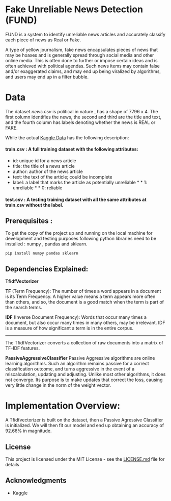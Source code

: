 # Fake Unreliable News Detection (FUND)
FUND is a system to identify unreliable news articles and accurately classify each piece of news as Real or Fake.

A type of yellow journalism, fake news encapsulates pieces of news that may be hoaxes and is generally spread through social media and other online media. 
This is often done to further or impose certain ideas and is often achieved with political agendas. 
Such news items may contain false and/or exaggerated claims, and may end up being viralized by algorithms, and users may end up in a filter bubble.

# Data
The dataset *news.csv* is political in nature , has a shape of 7796 x 4.
The first column identifies the news, the second and third are the title and text, and the fourth column has labels denoting whether the news is REAL or FAKE.

While the actual [Kaggle Data](https://www.kaggle.com/c/fake-news/data) has the following description:

#### train.csv : A full training dataset with the following attributes:

* id: unique id for a news article
* title: the title of a news article
* author: author of the news article
* text: the text of the article; could be incomplete
* label: a label that marks the article as potentially unreliable
         * * 1: unreliable
         * * 0: reliable

#### test.csv : A testing training dataset with all the same attributes at train.csv without the label.

## Prerequisites :
To get the copy of the project up and running on the local machine for development and testing purposes following python libraries need to be installed : 
numpy , pandas and sklearn.


```
pip install numpy pandas sklearn

```

## Dependencies Explained:

**TfidfVectorizer**


**TF** (Term Frequency): The number of times a word appears in a document is its Term Frequency. A higher value means a term appears more often than others, and so, the document is a good match when the term is part of the search terms.

**IDF** (Inverse Document Frequency): Words that occur many times a document, but also occur many times in many others, may be irrelevant. IDF is a measure of how significant a term is in the entire corpus.

---
The TfidfVectorizer converts a collection of raw documents into a matrix of TF-IDF features.


**PassiveAggressiveClassifier**
Passive Aggressive algorithms are online learning algorithms. 
Such an algorithm remains passive for a correct classification outcome, and turns aggressive in the event of a miscalculation, updating and adjusting. 
Unlike most other algorithms, it does not converge. 
Its purpose is to make updates that correct the loss, causing very little change in the norm of the weight vector.

# Implementation Overview:
A Tfidfvectorizer is built on the dataset, then a Passive Agressive Classifier is initialized.
We will then fit our model and end up obtaining an accuracy of 92.66% in magnitude.


## License

This project is licensed under the MIT License - see the [LICENSE.md](LICENSE.md) file for details

## Acknowledgments

* Kaggle



